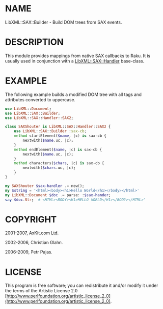 NAME
====

LibXML::SAX::Builder - Build DOM trees from SAX events.

DESCRIPTION
===========

This module provides mappings from native SAX callbacks to Raku. It is usually used in conjunction with a [LibXML::SAX::Handler](https://libxml-raku.github.io/LibXML-raku/SAX/Handler) base-class.

EXAMPLE
=======

The following example builds a modified DOM tree with all tags and attributes converted to uppercase.

```raku
use LibXML::Document;
use LibXML::SAX::Builder;
use LibXML::SAX::Handler::SAX2;

class SAXShouter is LibXML::SAX::Handler::SAX2 {
    use LibXML::SAX::Builder :sax-cb;
    method startElement($name, |c) is sax-cb {
        nextwith($name.uc, |c);
    }
    method endElement($name, |c) is sax-cb {
        nextwith($name.uc, |c);
    }
    method characters($chars, |c) is sax-cb {
        nextwith($chars.uc, |c);
    }
}

my SAXShouter $sax-handler .= new();
my $string = '<html><body><h1>Hello World</h1></body></html>'
my LibXML::Document $doc .= parse: :$sax-hander;
say $doc.Str;  # <HTML><BODY><H1>HELLO WORLD</H1></BODY></HTML>'
```

COPYRIGHT
=========

2001-2007, AxKit.com Ltd.

2002-2006, Christian Glahn.

2006-2009, Petr Pajas.

LICENSE
=======

This program is free software; you can redistribute it and/or modify it under the terms of the Artistic License 2.0 [http://www.perlfoundation.org/artistic_license_2_0](http://www.perlfoundation.org/artistic_license_2_0).

